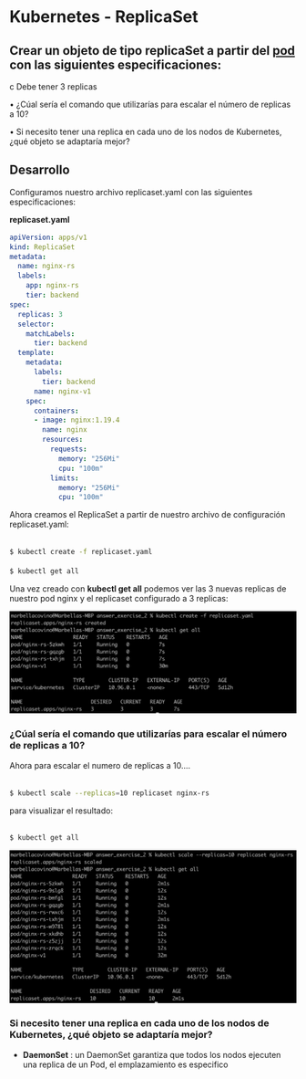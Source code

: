 # Kubernetes - ReplicaSet
## Crear un objeto de tipo replicaSet a partir del [pod](https://github.com/marbellacovino/kube-exercises/tree/main/hw-02/answer_exercise_1) con las siguientes especificaciones:

 c Debe tener 3 replicas

• ¿Cúal sería el comando que utilizarías para escalar el número de replicas a 10?

• Si necesito tener una replica en cada uno de los nodos de Kubernetes, ¿qué objeto se adaptaría mejor?

## Desarrollo

Configuramos nuestro archivo replicaset.yaml con las siguientes especificaciones:

**replicaset.yaml**
```yaml
apiVersion: apps/v1
kind: ReplicaSet
metadata:
  name: nginx-rs
  labels:
    app: nginx-rs
    tier: backend
spec:
  replicas: 3
  selector:
    matchLabels:
      tier: backend
  template:
    metadata:
      labels:
        tier: backend
      name: nginx-v1
    spec:
      containers:
      - image: nginx:1.19.4
        name: nginx
        resources:
          requests:
            memory: "256Mi"
            cpu: "100m"
          limits:
            memory: "256Mi"
            cpu: "100m"
```
Ahora creamos el ReplicaSet a partir de nuestro archivo de configuración replicaset.yaml:

```sh

$ kubectl create -f replicaset.yaml

$ kubectl get all

```
Una vez creado con **kubectl get all** podemos ver las 3 nuevas replicas de nuestro pod nginx y el replicaset configurado a 3 replicas:

![Alt text](https://github.com/marbellacovino/kube-exercises/blob/main/hw-02/images/replica1.0.png  "ReplicaSet")

### ¿Cúal sería el comando que utilizarías para escalar el número de replicas a 10?

Ahora para escalar el numero de replicas a 10....

```sh

$ kubectl scale --replicas=10 replicaset nginx-rs

```
para visualizar el resultado:

```sh

$ kubectl get all

```
![Alt text](https://github.com/marbellacovino/kube-exercises/blob/main/hw-02/images/replica1.1.png  "ScaleReplicaSet")

### Si necesito tener una replica en cada uno de los nodos de Kubernetes, ¿qué objeto se adaptaría mejor? 

- **DaemonSet** : un DaemonSet garantiza que todos los nodos ejecuten una replica de un Pod, el emplazamiento es especifico


